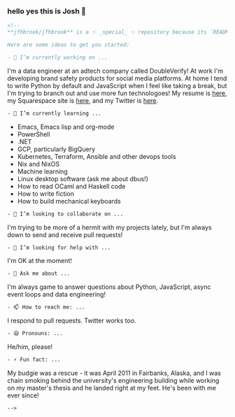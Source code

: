 ### hello yes this is Josh 👋

```html
<!--
**jfhbrook/jfhbrook** is a ✨ _special_ ✨ repository because its `README.md` (this file) appears on your GitHub profile.

Here are some ideas to get you started:

- 🔭 I’m currently working on ...
```

I'm a data engineer at an adtech company called DoubleVerify! At work I'm developing brand safety products for social media platforms. At home I tend to write Python by default and JavaScript when I feel like taking a break, but I'm trying to branch out and use more fun technologoes! My resume is [here](https://github.com/resume), my Squarespace site is [here](https://www.josh.agency/), and my Twitter is [here](https://twitter.com/jfhbrook).

```html
- 🌱 I’m currently learning ...
```

* Emacs, Emacs lisp and org-mode
* PowerShell
* .NET
* GCP, particularly BigQuery
* Kubernetes, Terraform, Ansible and other devops tools
* Nix and NixOS
* Machine learning
* Linux desktop software (ask me about dbus!)
* How to read OCaml and Haskell code
* How to write fiction
* How to build mechanical keyboards

```html
- 👯 I’m looking to collaborate on ...
```

I'm trying to be more of a hermit with my projects lately, but I'm always down to send and receive pull requests!

```html
- 🤔 I’m looking for help with ...
```

I'm OK at the moment!

```html
- 💬 Ask me about ...
```

I'm always game to answer questions about Python, JavaScript, async event loops and data engineering!

```html
- 📫 How to reach me: ...
```

I respond to pull requests. Twitter works too.

```html
- 😄 Pronouns: ...
```

He/him, please!

```html
- ⚡ Fun fact: ...
```

My budgie was a rescue - it was April 2011 in Fairbanks, Alaska, and I was chain smoking behind the university's engineering building while working on my master's thesis and he landed right at my feet. He's been with me ever since!

```html
-->
```
